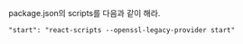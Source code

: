 package.json의 scripts를 다음과 같이 해라.

```
"start": "react-scripts --openssl-legacy-provider start"
```
